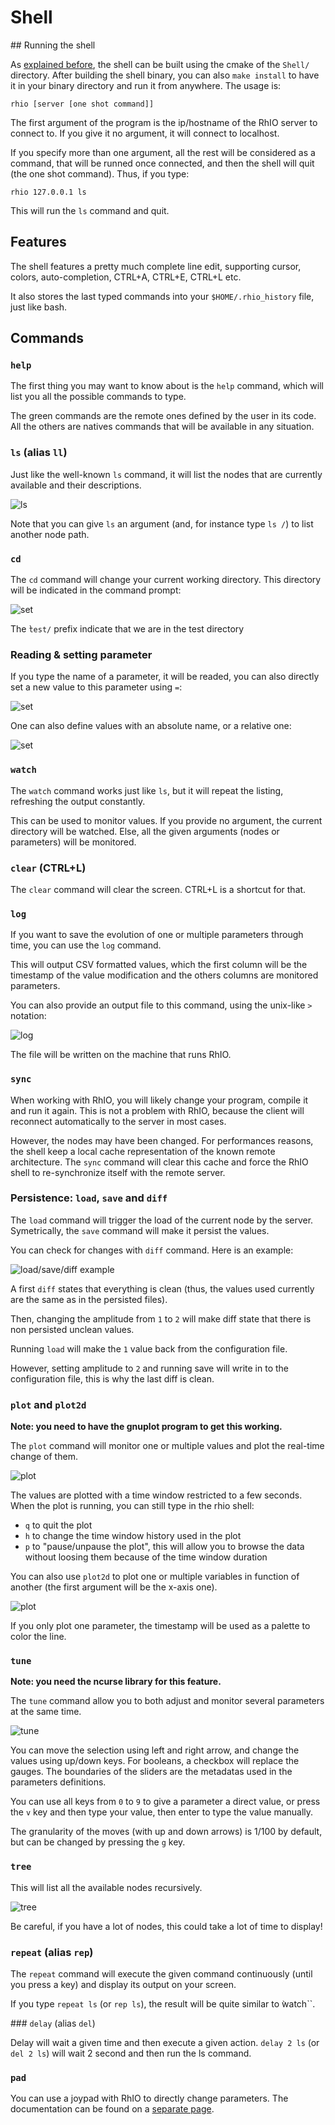 # Shell

## Running the shell

As [explained before](getting_started.md), the shell can be built using the cmake
of the ``Shell/`` directory. After building the shell binary, you can also ``make install``
to have it in your binary directory and run it from anywhere. The usage is:

    rhio [server [one shot command]]

The first argument of the program is the ip/hostname of the RhIO server to connect
to. If you give it no argument, it will connect to localhost.

If you specify more than one argument, all the rest will be considered as a command,
that will be runned once connected, and then the shell will quit (the one shot 
command). Thus, if you type:

    rhio 127.0.0.1 ls

This will run the ``ls`` command and quit.

## Features

The shell features a pretty much complete line edit, supporting cursor, colors,
auto-completion, CTRL+A, CTRL+E, CTRL+L etc.

It also stores the last typed commands into your ``$HOME/.rhio_history`` file, just like
bash.

## Commands

### ``help``

The first thing you may want to know about is the ``help`` command, which will list you
all the possible commands to type.

The green commands are the remote ones defined by the user in its code. All the others
are natives commands that will be available in any situation.

### ``ls`` (alias ``ll``)

Just like the well-known ``ls`` command, it will list the nodes that are currently
available and their descriptions.

![ls](imgs/ls.png)

Note that you can give ``ls`` an argument (and, for instance type ``ls /``) to list 
another node path.

### ``cd``

The ``cd`` command will change your current working directory. This directory will be 
indicated in the command prompt:

![set](imgs/prompt.png)

The ̀``test/`` prefix indicate that we are in the test directory

### Reading & setting parameter

If you type the name of a parameter, it will be readed, you can also directly set a new
value to this parameter using ``=``:

![set](imgs/set.png)

One can also define values with an absolute name, or a relative one:

![set](imgs/relative_absolute.png)

### ``watch``

The ``watch`` command works just like ``ls``, but it will repeat the listing, refreshing
the output constantly.

This can be used to monitor values. If you provide no argument, the current directory will 
be watched. Else, all the given arguments (nodes or parameters) will be monitored.

### ``clear`` (CTRL+L)

The ``clear`` command will clear the screen. CTRL+L is a shortcut for that.

### ``log``

If you want to save the evolution of one or multiple parameters through time, you can use
the ``log`` command.

This will output CSV formatted values, which the first column will be the timestamp of
the value modification and the others columns are monitored parameters.

You can also provide an output file to this command, using the unix-like ``>`` notation:

![log](imgs/log.png)

The file will be written on the machine that runs RhIO.

### ``sync``

When working with RhIO, you will likely change your program, compile it and run it again.
This is not a problem with RhIO, because the client will reconnect automatically to the
server in most cases.

However, the nodes may have been changed. For performances reasons, the shell keep a
local cache representation of the known remote architecture. The ``sync`` command will
clear this cache and force the RhIO shell to re-synchronize itself with the remote server.

### Persistence: ``load``, ``save`` and ``diff``

The ``load`` command will trigger the load of the current node by the server. Symetrically,
the ``save`` command will make it persist the values.

You can check for changes with ``diff`` command. Here is an example:

![load/save/diff example](imgs/persist.png)

A first ``diff`` states that everything is clean (thus, the values used currently are the
same as in the persisted files).

Then, changing the amplitude from ``1`` to ``2`` will make diff state that there is non
persisted unclean values.

Running ``load`` will make the ``1`` value back from the configuration file.

However, setting amplitude to ``2`` and running save will write in to the configuration file,
this is why the last diff is clean.

### ``plot`` and ``plot2d``

**Note: you need to have the gnuplot program to get this working.**

The ``plot`` command will monitor one or multiple values and plot the real-time change of
them.

![plot](imgs/plot.png)

The values are plotted with a time window restricted to a few seconds. When the plot is running,
you can still type in the rhio shell:

* ``q`` to quit the plot
* ``h`` to change the time window history used in the plot
* ``p`` to "pause/unpause the plot", this will allow you to browse the data without loosing them 
  because of the time window duration

You can also use ``plot2d`` to plot one or multiple variables in function of another (the first
argument will be the x-axis one).

![plot](imgs/plot2d.png)

If you only plot one parameter, the timestamp will be used as a palette to color the line.

### ``tune``

**Note: you need the ncurse library for this feature.**

The ``tune`` command allow you to both adjust and monitor several parameters at the same time.

![tune](imgs/tune.png)

You can move the selection using left and right arrow, and change the values using up/down keys. 
For booleans, a checkbox will replace the gauges.
The boundaries of the sliders are the metadatas used in the parameters definitions.

You can use all keys from ``0`` to ``9`` to give a parameter a direct value, or press the ``v``
key and then type your value, then enter to type the value manually.

The granularity of the moves (with up and down arrows) is 1/100 by default, but can be changed
by pressing the ``g`` key.

### ``tree``

This will list all the available nodes recursively.

![tree](imgs/tree.png)

Be careful, if you have a lot of nodes, this could take a lot of time to display! 

### ``repeat`` (alias ``rep``)

The ``repeat`` command will execute the given command continuously (until you press a key)
and display its output on your screen.

If you type ``repeat ls`` (or ``rep ls``), the result will be quite similar to `̀`watch``.

### ``delay`` (alias ``del``)

Delay will wait a given time and then execute a given action. ``delay 2 ls`` (or ``del 2 ls``)
will wait 2 second and then run the ls command.

### ``pad``

You can use a joypad with RhIO to directly change parameters. The documentation can be found
on a [separate page](joypad.md).
